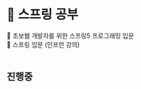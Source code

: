 # :deciduous_tree: 스프링 공부 

:herb: 초보웹 개발자를 위한 스프링5 프로그래밍 입문<br/>
:herb: 스프링 입문 (인프런 강의)
<br/>
<br/>

## 진행중
